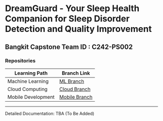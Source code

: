 # DreamGuard - Your Sleep Health Companion for Sleep Disorder Detection and Quality Improvement

## Bangkit Capstone Team ID : C242-PS002

### Repositories
| Learning Path | Branch Link |
|--------------|-------------|
| Machine Learning | [ML Branch](https://github.com/vanyamaurletta/DreamGuard/tree/machine-learning) |
| Cloud Computing | [Cloud Branch](https://github.com/vanyamaurletta/DreamGuard/tree/cloud-computing) |
| Mobile Development | [Mobile Branch](https://github.com/vanyamaurletta/DreamGuard/tree/mobile-development) |

---

Detailed Documentation: TBA (To Be Added)
